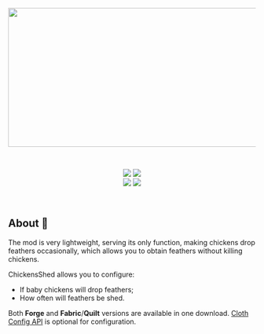 <p align="center"><img src="https://i.imgur.com/2gkYyPQ.png" width="800" height="283"></p><br>
<p align="center"><img src="https://img.shields.io/badge/Loader-Quilt%20%7C%20Fabric%20%7C%20Forge-bcd1f0.svg?labelColor=976f97&style=for-the-badge"> <img src="https://img.shields.io/badge/Available-1.12.2%20%7C%201.16.5%20%7C%201.18.2%20%7C%201.19.x-bcd1f0?labelColor=976f97&style=for-the-badge"><br><a href="https://www.curseforge.com/minecraft/mc-mods/chickensshed"><img src="http://cf.way2muchnoise.eu/full_chickensshed_downloads.svg?badge_style=for_the_badge"></a> <a href="https://modrinth.com/mod/chickensshed"><img src="https://modrinth-utils.vercel.app/api/badge/downloads?id=chickensshed&logo=true&style=for-the-badge"></p></a><br>

## About 📖

The mod is very lightweight, serving its only function, making chickens drop feathers occasionally, which allows you to obtain feathers without killing chickens.

ChickensShed allows you to configure:
- If baby chickens will drop feathers;
- How often will feathers be shed.

Both **Forge** and **Fabric**/**Quilt** versions are available in one download.
[Cloth Config API](https://github.com/shedaniel/cloth-config) is optional for configuration.
